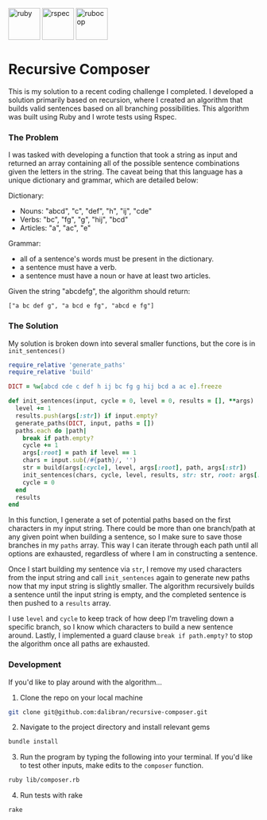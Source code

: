 <img src="https://orig06.deviantart.net/9941/f/2013/261/a/f/ruby_minimal_logo_by_oscarito201094-d6mvh10.png" alt="ruby" width="64px" height="64px"> <img src="http://rspec.info/images/logo.png" alt="rspec" width="64px" height="64px"> <img src="https://cdn.worldvectorlogo.com/logos/rubocop.svg" alt="rubocop" width="64px" height="64px">

<h1>Recursive Composer</h1>

This is my solution to a recent coding challenge I completed. I developed a solution primarily based on recursion, where I created an algorithm that builds valid sentences based on all branching possibilities. This algorithm was built using Ruby and I wrote tests using Rspec.

<h3>The Problem</h3>

I was tasked with developing a function that took a string as input and returned an array containing all of the possible sentence combinations given the letters in the string. The caveat being that this language has a unique dictionary and grammar, which are detailed below:

Dictionary:
- Nouns: "abcd", "c", "def", "h", "ij", "cde"
- Verbs: "bc", "fg", "g", "hij", "bcd"
- Articles: "a", "ac", "e"

Grammar:
- all of a sentence's words must be present in the dictionary.
- a sentence must have a verb.
- a sentence must have a noun or have at least two articles.

Given the string "abcdefg", the algorithm should return:

`["a bc def g", "a bcd e fg", "abcd e fg"]`

<h3>The Solution</h3>

My solution is broken down into several smaller functions, but the core is in `init_sentences()`

```ruby
require_relative 'generate_paths'
require_relative 'build'

DICT = %w[abcd cde c def h ij bc fg g hij bcd a ac e].freeze

def init_sentences(input, cycle = 0, level = 0, results = [], **args)
  level += 1
  results.push(args[:str]) if input.empty?
  generate_paths(DICT, input, paths = [])
  paths.each do |path|
    break if path.empty?
    cycle += 1
    args[:root] = path if level == 1
    chars = input.sub(/#{path}/, '')
    str = build(args[:cycle], level, args[:root], path, args[:str])
    init_sentences(chars, cycle, level, results, str: str, root: args[:root])
    cycle = 0
  end
  results
end
```

In this function, I generate a set of potential paths based on the first characters in my input string. There could be more than one branch/path at any given point when building a sentence, so I make sure to save those branches in my `paths` array. This way I can iterate through each path until all options are exhausted, regardless of where I am in constructing a sentence.

Once I start building my sentence via `str`, I remove my used characters from the input string and call `init_sentences` again to generate new paths now that my input string is slightly smaller. The algorithm recursively builds a sentence until the input string is empty, and the completed sentence is then pushed to a `results` array.

I use `level` and `cycle` to keep track of how deep I'm traveling down a specific branch, so I know which characters to build a new sentence around. Lastly, I implemented a guard clause `break if path.empty?` to stop the algorithm once all paths are exhausted.


<h3>Development</h3>

If you'd like to play around with the algorithm...

1. Clone the repo on your local machine

```zsh
git clone git@github.com:dalibran/recursive-composer.git
```

2. Navigate to the project directory and install relevant gems

```zsh
bundle install
```

3. Run the program by typing the following into your terminal. If you'd like to test other inputs, make edits to the `composer` function.

```zsh
ruby lib/composer.rb
```

4. Run tests with rake
```zsh
rake
```

